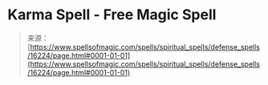 <!--yml
category: 未分类
date: 2024-06-12 18:56:14
-->

# Karma Spell - Free Magic Spell

> 来源：[https://www.spellsofmagic.com/spells/spiritual_spells/defense_spells/16224/page.html#0001-01-01](https://www.spellsofmagic.com/spells/spiritual_spells/defense_spells/16224/page.html#0001-01-01)